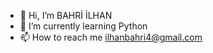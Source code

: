 - 👋 Hi, I’m BAHRİ İLHAN
- 👀 I’m currently learning Python
- 📫 How to reach me ilhanbahri4@gmail.com


